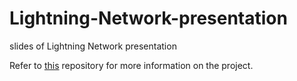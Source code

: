 # Lightning-Network-presentation
slides of Lightning Network presentation

Refer to [this](https://github.com/KKasra/Profit-Maximization-Lightning-Networks) repository for more information on the project.
